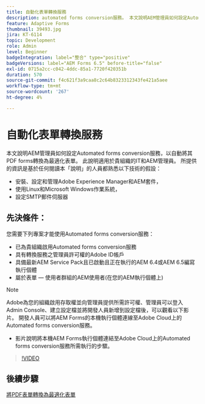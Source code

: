 ```yaml
---
title: 自動化表單轉換服務
description: automated forms conversion服務。 本文說明AEM管理員如何設定Automated forms conversion服務，以自動將其PDF forms轉換為最適化表單。 此說明適用於貴組織的IT和AEM管理員。
feature: Adaptive Forms
thumbnail: 39493.jpg
jira: KT-6114
topic: Development
role: Admin
level: Beginner
badgeIntegration: label="整合" type="positive"
badgeVersions: label="AEM Forms 6.5" before-title="false"
exl-id: 0715a2cc-c042-4ddc-85a1-7720f420351b
duration: 570
source-git-commit: f4c621f3a9caa8c2c64b8323312343fe421a5aee
workflow-type: tm+mt
source-wordcount: '267'
ht-degree: 4%

---
```


# 自動化表單轉換服務

本文說明AEM管理員如何設定Automated forms conversion服務，以自動將其PDF forms轉換為最適化表單。 此說明適用於貴組織的IT和AEM管理員。 所提供的資訊是基於任何閱讀本「說明」的人員都熟悉以下技術的假設：

* 安裝、設定和管理Adobe Experience Manager和AEM套件，
* 使用Linux和Microsoft Windows作業系統，
* 設定SMTP郵件伺服器

## 先決條件：

您需要下列專案才能使用Automated forms conversion服務：

* 已為貴組織啟用Automated forms conversion服務
* 具有轉換服務之管理員許可權的Adobe ID帳戶
* 具備最新AEM Service Pack且已啟動且正在執行的AEM 6.4或AEM 6.5編寫執行個體
* 屬於表單 — 使用者群組的AEM使用者(在您的AEM執行個體上)

>[!NOTE]
>Adobe為您的組織啟用存取權並向管理員提供所需許可權、管理員可以登入Admin Console、建立設定檔並將開發人員新增到設定檔後，可以觀看以下影片。 開發人員可以將AEM Forms的本機執行個體連線至Adobe Cloud上的Automated forms conversion服務。

* 影片說明將本機AEM Forms執行個體連結至Adobe Cloud上的Automated forms conversion服務所需執行的步驟。

>[!VIDEO](https://video.tv.adobe.com/v/39493?quality=12&learn=on)

## 後續步驟

[將PDF表單轉換為最適化表單](./convert-pdf-form-into-adaptive-form.md)